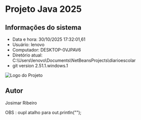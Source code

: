 # Projeto Java 2025 
 
## Informações do sistema 
- Data e hora: 30/10/2025 17:32:01,61 
- Usuário: lenovo 
- Computador: DESKTOP-0VJPAV6 
- Diretório atual: C:\Users\lenovo\Documents\NetBeansProjects\diarioescolar 
- git version 2.51.1.windows.1 
 
![Logo do Projeto](https://uxwing.com/wp-content/themes/uxwing/download/file-and-folder-type/java-icon.png) 
 
 
## Autor 
Josimar Ribeiro 
 
 
 OBS : oupl atalho para out.println(""); 
 
